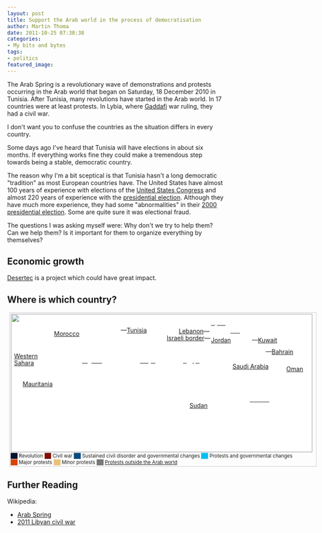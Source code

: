 ```yaml
---
layout: post
title: Support the Arab world in the process of democratisation
author: Martin Thoma
date: 2011-10-25 07:38:38
categories: 
- My bits and bytes
tags: 
- politics
featured_image: 
---
```

The Arab Spring is a revolutionary wave of demonstrations and protests occurring in the Arab world that began on Saturday, 18 December 2010 in Tunisia. After Tunisia, many revolutions have started in the Arab world. In 17 countries were at least protests. In Lybia, where <a href="http://en.wikipedia.org/wiki/Muammar_Gaddafi">Gaddafi</a> war ruling, they had a civil war.

I don't want you to confuse the countries as the situation differs in every country.

Some days ago I've heard that Tunisia will have elections in about six months. If everything works fine they could make a tremendous step towards being a stable, democratic country. 

The reason why I'm a bit sceptical is that Tunisia hasn't a long democratic "tradition" as most European countries have. The United States have almost 100 years of experience with elections of the <a href="http://en.wikipedia.org/wiki/United_States_Congress">United States Congress</a> and almost 220 years of experience with the <a href="http://en.wikipedia.org/wiki/United_States_presidential_election">presidential election</a>. Although they have much more experience, they had some "abnormalities" in their <a href="http://en.wikipedia.org/wiki/United_States_presidential_election,_2000">2000 presidential election</a>. Some are quite sure it was electional fraud.

The questions I was asking myself were: Why don't we try to help them? Can we help them? Is it important for them to organize everything by themselves?

<h2>Economic growth</h2>
<a href="http://en.wikipedia.org/wiki/Desertec">Desertec</a> is a project which could have great impact.

<h2>Where is which country?</h2>
<div class="thumb" style="float:none; margin-left:5px; border:solid #ccc 1px; padding:2px; width:708px;&#160;;">
<div class="thumbinner image" style="position:relative; width:700px; height:{{{height}}}px; border:solid #ccc 1px; background-color:white;">
<div style=";left:0px; top:0px; width:700px; position:absolute;"><img alt="" src="http://martin-thoma.com/wp-content/uploads/2011/10/Arab-Spring.png" width="700" height="321" /></div>
<div style="text-align:left; background-color:transparent; line-height:110%;">
<div id="annotation_165x100" style="position:absolute; left:165px; top:100px; font-size:14px; line-height:16px;"><span style="background-color:transparent;"><a href="https://en.wikipedia.org/wiki/2010%E2%80%932011_Algerian_protests" title="2010–2011 Algerian protests"><span style="color:white;">Algeria</span></a></span></div>
<div id="annotation_300x100" style="position:absolute; left:300px; top:100px; font-size:14px; line-height:16px;"><span style="background-color:transparent;"><a href="https://en.wikipedia.org/wiki/2011_Libyan_civil_war" title="2011 Libyan civil war"><span style="color:white;">Libya</span></a></span></div>
<div id="annotation_400x100" style="position:absolute; left:400px; top:100px; font-size:14px; line-height:16px;"><span style="background-color:transparent;"><a href="https://en.wikipedia.org/wiki/2011_Egyptian_revolution" title="2011 Egyptian revolution"><span style="color:white;">Egypt</span></a></span></div>
<div id="annotation_415x205" style="position:absolute; left:415px; top:205px; font-size:14px; line-height:16px;"><span style="background-color:transparent;"><a href="https://en.wikipedia.org/wiki/2011_Sudanese_protests" title="2011 Sudanese protests">Sudan</a></span></div>
<div id="annotation_27x155" style="position:absolute; left:27px; top:155px; font-size:14px; line-height:16px;"><span style="background-color:transparent;"><a href="https://en.wikipedia.org/wiki/Mauritania" title="Mauritania">Mauritania</a></span></div>
<div id="annotation_255x30" style="position:absolute; left:255px; top:30px; font-size:14px; line-height:16px;"><span style="background-color:transparent;">—<a href="https://en.wikipedia.org/wiki/Tunisian_revolution" title="Tunisian revolution">Tunisia</a></span></div>
<div id="annotation_100x38" style="position:absolute; left:100px; top:38px; font-size:14px; line-height:16px;"><span style="background-color:transparent;"><a href="https://en.wikipedia.org/wiki/2011_Moroccan_protests" title="2011 Moroccan protests">Morocco</a></span></div>
<div id="annotation_7x90" style="position:absolute; left:7px; top:90px; font-size:14px; line-height:16px;"><span style="background-color:transparent;"><a href="https://en.wikipedia.org/wiki/2011_Sahrawi_protests" title="2011 Sahrawi protests" class="mw-redirect">Western<br />
Sahara</a></span></div>
<div id="annotation_515x114" style="position:absolute; left:515px; top:114px; font-size:14px; line-height:16px;"><span style="background-color:transparent;"><a href="https://en.wikipedia.org/wiki/2011_Saudi_Arabian_protests" title="2011 Saudi Arabian protests">Saudi Arabia</a></span></div>
<div id="annotation_465x53" style="position:absolute; left:465px; top:53px; font-size:14px; line-height:16px;"><span style="background-color:transparent;"><a href="https://en.wikipedia.org/wiki/2011_Jordanian_protests" title="2011 Jordanian protests">Jordan</a></span></div>
<div id="annotation_390x32" style="position:absolute; left:390px; top:32px; font-size:14px; line-height:16px;"><span style="background-color:transparent;"><a href="https://en.wikipedia.org/wiki/2011_Lebanese_protests" title="2011 Lebanese protests">Lebanon</a>—</span></div>
<div id="annotation_362x48" style="position:absolute; left:362px; top:48px; font-size:14px; line-height:16px;"><span style="background-color:transparent;"><a href="https://en.wikipedia.org/wiki/2011_Israeli_border_demonstrations" title="2011 Israeli border demonstrations">Israeli border</a>—</span></div>
<div id="annotation_465x12" style="position:absolute; left:465px; top:12px; font-size:14px; line-height:16px;"><span style="background-color:transparent;"><a href="https://en.wikipedia.org/wiki/2011_Syrian_uprising" title="2011 Syrian uprising"><span style="color:white;">Syria</span></a></span></div>
<div id="annotation_510x30" style="position:absolute; left:510px; top:30px; font-size:14px; line-height:16px;"><span style="background-color:transparent;"><a href="https://en.wikipedia.org/wiki/2011_Iraqi_protests" title="2011 Iraqi protests"><span style="color:white;">Iraq</span></a></span></div>
<div id="annotation_560x53" style="position:absolute; left:560px; top:53px; font-size:14px; line-height:16px;"><span style="background-color:transparent;">—<a href="https://en.wikipedia.org/wiki/Kuwait" title="Kuwait">Kuwait</a></span></div>
<div id="annotation_592x80" style="position:absolute; left:592px; top:80px; font-size:14px; line-height:16px;"><span style="background-color:transparent;">—<a href="https://en.wikipedia.org/wiki/2011_Bahraini_uprising" title="2011 Bahraini uprising">Bahrain</a></span></div>
<div id="annotation_640x120" style="position:absolute; left:640px; top:120px; font-size:14px; line-height:16px;"><span style="background-color:transparent;"><a href="https://en.wikipedia.org/wiki/2011_Omani_protests" title="2011 Omani protests">Oman</a></span></div>
<div id="annotation_555x190" style="position:absolute; left:555px; top:190px; font-size:14px; line-height:16px;"><span style="background-color:transparent;"><a href="https://en.wikipedia.org/wiki/2011_Yemeni_uprising" title="2011 Yemeni uprising"><span style="color:white;">Yemen</span></a></span></div>
</div>
<div style="visibility:hidden"><img alt="" src="http://martin-thoma.com/wp-content/uploads/2011/10/Arab-Spring.png" width="700" height="321" /></div>
</div>
<div class="thumbcaption" style="font-size:90%; width:700px;"><span style="margin:0px; font-size:90%;"><span style="border:none; background-color:#00112b; color:#00112b;">&#160;&#160;&#160;&#160;&#160;</span>&#160;Revolution</span> <span style="margin:0px; font-size:90%;"><span style="border:none; background-color:#801000; color:#801000;">&#160;&#160;&#160;&#160;&#160;</span>&#160;Civil war</span> <span style="margin:0px; font-size:90%;"><span style="border:none; background-color:#004a80; color:#004a80;">&#160;&#160;&#160;&#160;&#160;</span>&#160;Sustained civil disorder and governmental changes</span> <span style="margin:0px; font-size:90%;"><span style="border:none; background-color:#00bff3; color:#00bff3;">&#160;&#160;&#160;&#160;&#160;</span>&#160;Protests and governmental changes</span><br />
<span style="margin:0px; font-size:90%;"><span style="border:none; background-color:#d64400; color:#d64400;">&#160;&#160;&#160;&#160;&#160;</span>&#160;Major protests</span> <span style="margin:0px; font-size:90%;"><span style="border:none; background-color:#eac27c; color:#eac27c;">&#160;&#160;&#160;&#160;&#160;</span>&#160;Minor protests</span> <span style="margin:0px; font-size:90%;"><span style="border:none; background-color:#797979; color:#797979;">&#160;&#160;&#160;&#160;&#160;</span>&#160;<a href="https://en.wikipedia.org/wiki/Impact_of_the_Arab_Spring" title="Impact of the Arab Spring">Protests outside the Arab world</a></span></div>
</div>


<h2>Further Reading</h2>
Wikipedia:
<ul>
  <li><a href="http://en.wikipedia.org/wiki/Arab_Spring">Arab Spring</a></li>
  <li><a href="http://en.wikipedia.org/wiki/2011_Libyan_civil_war">2011 Libyan civil war</a></li>
</ul>
